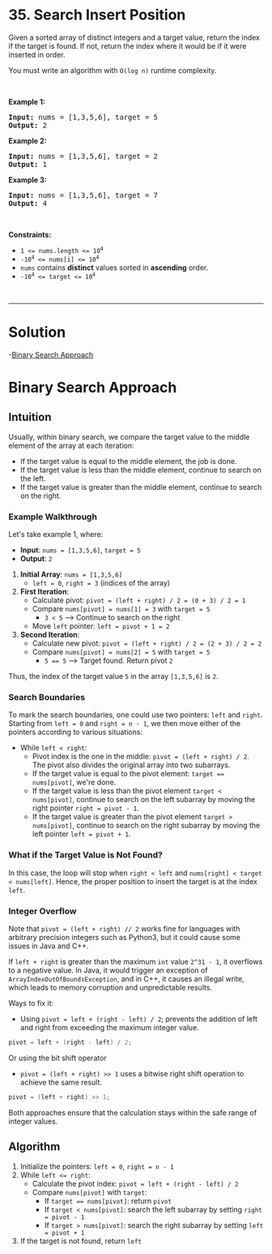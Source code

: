 # 35. Search Insert Position

<p>Given a sorted array of distinct integers and a target value, return the index if the target is found. If not, return the index where it would be if it were inserted in order.</p>

<p>You must&nbsp;write an algorithm with&nbsp;<code>O(log n)</code> runtime complexity.</p>

<p>&nbsp;</p>
<p><strong class="example">Example 1:</strong></p>

<pre><strong>Input:</strong> nums = [1,3,5,6], target = 5
<strong>Output:</strong> 2
</pre>

<p><strong class="example">Example 2:</strong></p>

<pre><strong>Input:</strong> nums = [1,3,5,6], target = 2
<strong>Output:</strong> 1
</pre>

<p><strong class="example">Example 3:</strong></p>

<pre><strong>Input:</strong> nums = [1,3,5,6], target = 7
<strong>Output:</strong> 4
</pre>

<p>&nbsp;</p>
<p><strong>Constraints:</strong></p>

<ul>
	<li><code>1 &lt;= nums.length &lt;= 10<sup>4</sup></code></li>
	<li><code>-10<sup>4</sup> &lt;= nums[i] &lt;= 10<sup>4</sup></code></li>
	<li><code>nums</code> contains <strong>distinct</strong> values sorted in <strong>ascending</strong> order.</li>
	<li><code>-10<sup>4</sup> &lt;= target &lt;= 10<sup>4</sup></code></li>
</ul>

<br>

---

# Solution
-[Binary Search Approach](#binary-search-approach)

# Binary Search Approach

## **Intuition**

Usually, within binary search, we compare the target value to the middle element of the array at each iteration:
- If the target value is equal to the middle element, the job is done.
- If the target value is less than the middle element, continue to search on the left.
- If the target value is greater than the middle element, continue to search on the right.

### Example Walkthrough

Let's take example 1, where:

- **Input**: `nums = [1,3,5,6]`, `target = 5`
- **Output**: `2`

1. **Initial Array**: `nums = [1,3,5,6]`
   - `left = 0`, `right = 3` (indices of the array)
2. **First Iteration**:
   - Calculate pivot: `pivot = (left + right) / 2 = (0 + 3) / 2 = 1`
   - Compare `nums[pivot] = nums[1] = 3` with `target = 5`
     - `3 < 5` --> Continue to search on the right
   - Move `left` pointer: `left = pivot + 1 = 2`
3. **Second Iteration**:
   - Calculate new pivot: `pivot = (left + right) / 2 = (2 + 3) / 2 = 2`
   - Compare `nums[pivot] = nums[2] = 5` with `target = 5`
     - `5 == 5` --> Target found. Return pivot `2`

Thus, the index of the target value `5` in the array `[1,3,5,6]` is `2`.

### Search Boundaries

To mark the search boundaries, one could use two pointers: `left` and `right`. Starting from `left = 0` and `right = n - 1`, we then move either of the pointers according to various situations:
- While `left < right`:
    - Pivot index is the one in the middle: `pivot = (left + right) / 2`. The pivot also divides the original array into two subarrays.
    - If the target value is equal to the pivot element: `target == nums[pivot]`, we're done.
    - If the target value is less than the pivot element `target < nums[pivot]`, continue to search on the left subarray by moving the right pointer `right = pivot - 1`.
    - If the target value is greater than the pivot element `target > nums[pivot]`, continue to search on the right subarray by moving the left pointer `left = pivot + 1`.

### What if the Target Value is Not Found?

In this case, the loop will stop when `right < left` and `nums[right] < target < nums[left]`. Hence, the proper position to insert the target is at the index `left`.

### Integer Overflow

Note that `pivot = (left + right) // 2` works fine for languages with arbitrary precision integers such as Python3, but it could cause some issues in Java and C++.

If `left + right` is greater than the maximum `int` value `2^31 - 1`, it overflows to a negative value. In Java, it would trigger an exception of `ArrayIndexOutOfBoundsException`, and in C++, it causes an illegal write, which leads to memory corruption and unpredictable results.

Ways to fix it:

- Using `pivot = left + (right - left) / 2`; prevents the addition of left and right from exceeding the maximum integer value. 
```java
pivot = left + (right - left) / 2;
```

Or using the bit shift operator
  - `pivot = (left + right) >> 1` uses a bitwise right shift operation to achieve the same result.

```java
pivot = (left + right) >> 1;
```

Both approaches ensure that the calculation stays within the safe range of integer values.

## **Algorithm**

1. Initialize the pointers: `left = 0`, `right = n - 1`
2. While `left <= right`:
   - Calculate the pivot index: `pivot = left + (right - left) / 2`
   - Compare `nums[pivot]` with `target`:
     - If `target == nums[pivot]`: return `pivot`
     - If `target < nums[pivot]`: search the left subarray by setting `right = pivot - 1`
     - If `target > nums[pivot]`: search the right subarray by setting `left = pivot + 1`
3. If the target is not found, return `left`
